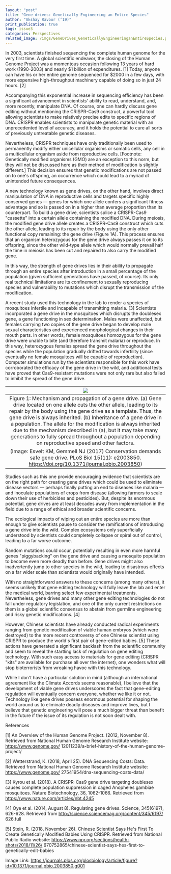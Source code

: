 ```yaml
---
layout: "post"
title: "Gene drives: Genetically Engineering an Entire Species"
author: "Akshay Ravoor (‘19)"
print_publication: true
tags: issue3
categories: Perspectives
related_image: /imgs/GeneDrives_GeneticallyEngineeringanEntireSpecies.png
---
```


In 2003, scientists finished sequencing the complete human genome for the very first time. A global scientific endeavor, the closing of the Human Genome Project was a momentous occasion following 13 years of hard work (1990-2003) and nearly $1 billion of expenditures. [1] Today, anyone can have his or her entire genome sequenced for $2000 in a few days, with more expensive high-throughput machinery capable of doing so in just 24 hours. [2] 

Accompanying this exponential increase in sequencing efficiency has been a significant advancement in scientists' ability to read, understand, and, more recently, manipulate DNA. Of course, one can hardly discuss gene editing without mentioning the CRISPR-Cas9 construct, a powerful tool allowing scientists to make relatively precise edits to specific regions of DNA. CRISPR enables scientists to manipulate genetic material with an unprecedented level of accuracy, and it holds the potential to cure all sorts of previously untreatable genetic diseases. 

Nevertheless, CRISPR techniques have only traditionally been used to permanently modify either unicellular organisms or somatic cells, any cell in a multicellular organism aside from reproductive cells. [Footnote: Genetically modified organisms (GMO) are an exception to this norm, but they will not be discussed here as their method of modification is slightly different.] This decision ensures that genetic modifications are not passed on to one's offspring, an occurrence which could lead to a myriad of unintended future consequences. 

A new technology known as gene drives, on the other hand, involves direct manipulation of DNA in reproductive cells and targets specific highly conserved genes — genes for which one allele confers a significant fitness advantage and so is passed on in a higher than average proportion than its counterpart. To build a gene drive, scientists splice a CRISPR-Cas9 "cassette" into a certain allele containing the modified DNA. During meiosis, the modified gene drive allele creates a CRISPR-Cas9 construct which cuts the other allele, leading to its repair by the body using the only other functional copy remaining: the gene drive (Figure 1A). This process ensures that an organism heterozygous for the gene drive always passes it on to its offspring, since the other wild-type allele which would normally prevail half the time in meiosis has been cut and repaired to also carry the modified gene.

In this way, the strength of gene drives lies in their ability to propagate through an entire species after introduction in a small percentage of the population (given sufficient generations have passed, of course). Its only real technical limitations are its confinement to sexually reproducing species and vulnerability to mutations which disrupt the transmission of the modification. 

A recent study used this technology in the lab to render a species of mosquitoes infertile and incapable of transmitting malaria. [3] Scientists incorporated a gene drive in the mosquitoes which disrupts the doublesex gene, a gene functioning in sex determination. Males were unaffected, but females carrying two copies of the gene drive began to develop male sexual characteristics and experienced morphological changes in their mouth parts. In other words, female mosquitoes homozygous for the gene drive were unable to bite (and therefore transmit malaria) or reproduce. In this way, heterozygous females spread the gene drive throughout the species while the population gradually drifted towards infertility (since eventually no female mosquitoes will be capable of reproduction). Computer simulations run by the scientists responsible for this work have corroborated the efficacy of the gene drive in the wild, and additional tests have proved that Cas9-resistant mutations were not only rare but also failed to inhibit the spread of the gene drive.

<!--excerpt-->

| ![](/imgs/GeneDrives_GeneticallyEngineeringanEntireSpecies.png) | 
|:--:| 
|Figure 1: Mechanism and propagation of a gene drive. (a) Gene drive located on one allele cuts the other allele, leading to its repair by the body using the gene drive as a template. Thus, the gene drive is always inherited. (b) Inheritance of a gene drive in a population. The allele for the modification is always inherited due to the mechanism described in (a), but it may take many generations to fully spread throughout a population depending on reproductive speed and other factors.
(Image: Esvelt KM, Gemmell NJ (2017) Conservation demands safe gene drive. PLoS Biol 15(11): e2003850. https://doi.org/10.1371/journal.pbio.2003850)|

Studies such as this one provide encouraging evidence that scientists are on the right path for creating gene drives which could be used to eliminate disease vectors — perhaps finally putting an end to diseases like malaria — and inoculate populations of crops from disease (allowing farmers to scale down their use of herbicides and pesticides). But, despite its enormous potential, gene drives are at least decades away from implementation in the field due to a range of ethical and broader scientific concerns.

The ecological impacts of wiping out an entire species are more than enough to give scientists pause to consider the ramifications of introducing a gene drive into the wild. Complex ecosystems only superficially understood by scientists could completely collapse or spiral out of control, leading to a far worse outcome.

Random mutations could occur, potentially resulting in even more harmful genes "piggybacking" on the gene drive and causing a mosquito population to become even more deadly than before. Gene drives might also inadvertently jump to other species in the wild, leading to disastrous effects on a far wider scale than scientists would originally have intended.

With no straightforward answers to these concerns (among many others), it seems unlikely that gene editing technology will fully leave the lab and enter the medical world, barring select few experimental treatments. Nevertheless, gene drives and many other gene editing technologies do not fall under regulatory legislation, and one of the only current restrictions on them is a global scientific consensus to abstain from germline engineering and risky genetic modifications. [4]

However, Chinese scientists have already conducted radical experiments ranging from genetic modification of viable human embryos (which were destroyed) to the more recent controversy of one Chinese scientist using CRISPR to produce the world's first pair of gene-edited babies. [5] These actions have generated a significant backlash from the scientific community and seem to reveal the startling lack of regulation on gene editing technology. With such easy access to materials for gene editing (CRISPR "kits" are available for purchase all over the internet), one wonders what will stop bioterrorists from wreaking havoc with this technology.

While I don't have a particular solution in mind (although an international agreement like the Climate Accords seems reasonable), I believe that the development of viable gene drives underscores the fact that gene-editing regulation will eventually concern everyone, whether we like it or not. Technology like gene drives possess enormous potential for shaping the world around us to eliminate deadly diseases and improve lives, but I believe that genetic engineering will pose a much bigger threat than benefit in the future if the issue of its regulation is not soon dealt with.


References

[1] An Overview of the Human Genome Project. (2012, November 8). Retrieved from 
     National Human Genome Research Institute website: https://www.genome.gov/ 
     12011239/a-brief-history-of-the-human-genome-project/ 
     
[2] Wetterstrand, K. (2018, April 25). DNA Sequencing Costs: Data. Retrieved from 
     National Human Genome Research Institute website: https://www.genome.gov/ 
     27541954/dna-sequencing-costs-data/ 
     
[3] Kyrou et al. (2018). A CRISPR–Cas9 gene drive targeting doublesex 
     causes complete population suppression in caged Anopheles gambiae 
     mosquitoes. Nature Biotechnology, 36, 1062-1066. Retrieved from 
     https://www.nature.com/articles/nbt.4245 
     
[4] Oye et al. (2014, August 8). Regulating gene drives. Science, 345(6197), 
     626-628. Retrieved from http://science.sciencemag.org/content/345/6197/ 
     626.full 
     
[5] Stein, R. (2018, November 26). Chinese Scientist Says He's First To Create 
     Genetically Modified Babies Using CRISPR. Retrieved from National Public 
     Radio website: https://www.npr.org/sections/health-shots/2018/11/26/ 
     670752865/chinese-scientist-says-hes-first-to-genetically-edit-babies 

Image Link: https://journals.plos.org/plosbiology/article/figure?id=10.1371/journal.pbio.2003850.g001
